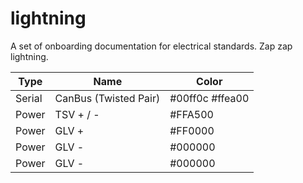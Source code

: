 # lightning
A set of onboarding documentation for electrical standards. Zap zap lightning.

| Type  | Name | Color |
| ------------- | ------------- | ------------- |
| Serial  | CanBus (Twisted Pair) | #00ff0c #ffea00 |
| Power  | TSV + / -  | #FFA500  |
| Power  | GLV +  | #FF0000 |
| Power  | GLV -  | #000000 |
| Power  | GLV -  | #000000 |
